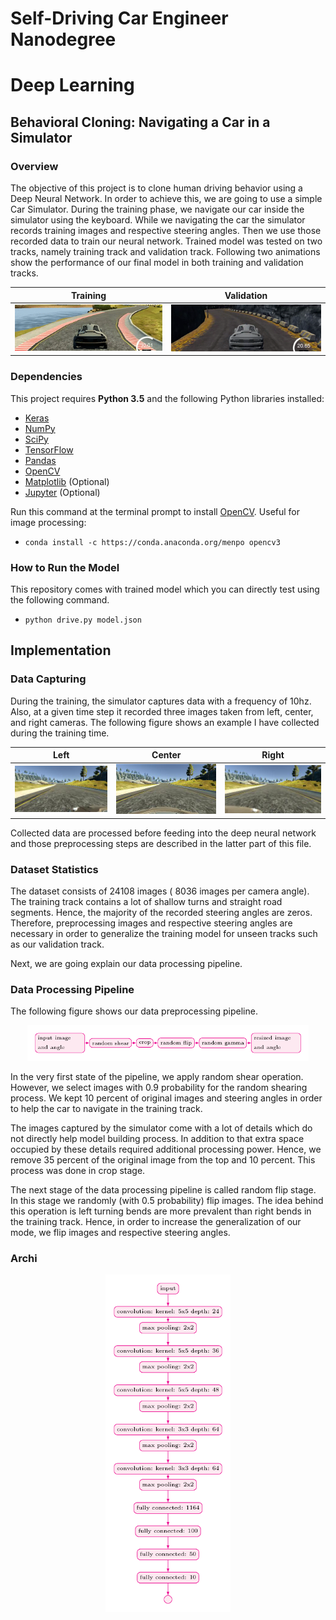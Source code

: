 # Self-Driving Car Engineer Nanodegree
# Deep Learning
## Behavioral Cloning: Navigating a Car in a Simulator

### Overview

The objective of this project is to clone human driving behavior using a Deep Neural Network. In order to achieve this, we are going to use a simple Car Simulator. During the training phase, we navigate our car inside the simulator using the keyboard. While we navigating the car the simulator records training images and respective steering angles. Then we use those recorded data to train our neural network. Trained model was tested on two tracks, namely training track and validation track. Following two animations show the performance of our final model in both training and validation tracks.

Training | Validation
------------|---------------
![training_img](./images/track_one.gif) | ![validation_img](./images/track_two.gif)

### Dependencies

This project requires **Python 3.5** and the following Python libraries installed:

- [Keras](https://keras.io/)
- [NumPy](http://www.numpy.org/)
- [SciPy](https://www.scipy.org/)
- [TensorFlow](http://tensorflow.org)
- [Pandas](http://pandas.pydata.org/)
- [OpenCV](http://opencv.org/)
- [Matplotlib](http://matplotlib.org/) (Optional)
- [Jupyter](http://jupyter.org/) (Optional)

Run this command at the terminal prompt to install [OpenCV](http://opencv.org/). Useful for image processing:

- `conda install -c https://conda.anaconda.org/menpo opencv3`

### How to Run the Model

This repository comes with trained model which you can directly test using the following command.

- `python drive.py model.json`

## Implementation

### Data Capturing

During the training, the simulator captures data with a frequency of 10hz. Also, at a given time step it recorded three images taken from left, center, and right cameras. The following figure shows an example I have collected during the training time.

Left| Center | Right
----|--------|-------
![left](./images/left.png) | ![center](./images/center.png) | ![right](./images/right.png)

Collected data are processed before feeding into the deep neural network and those preprocessing steps are described in the latter part of this file. 

### Dataset Statistics
The dataset consists of 24108 images ( 8036 images per camera angle). The training track contains a lot of shallow turns and straight road segments. Hence, the majority of the recorded steering angles are zeros. Therefore, preprocessing images and respective steering angles are necessary in order to generalize the training model for unseen tracks such as our validation track.

Next, we are going explain our data processing pipeline.

### Data Processing Pipeline
The following figure shows our data preprocessing pipeline.

<p align="center">
 <img src="./images/pipeline.png" width="450">
</p>

In the very first state of the pipeline, we apply random shear operation. However, we select images with 0.9 probability for the random shearing process. We kept 10 percent of original images and steering angles in order to help the car to navigate in the training track.

The images captured by the simulator come with a lot of details which do not directly help model building process.  In addition to that extra space occupied by these details required additional processing power. Hence, we remove 35 percent of the original image from the top and 10 percent. This process was done in crop stage.

The next stage of the data processing pipeline is called random flip stage. In this stage we randomly (with 0.5 probability) flip images. The idea behind this operation is left turning bends are more prevalent than right bends in the training track. Hence, in order to increase the generalization of our mode, we flip images and respective steering angles. 

### Archi

<p align="center">
 <img src="./images/conv_architecture.png" height="540">
</p>


